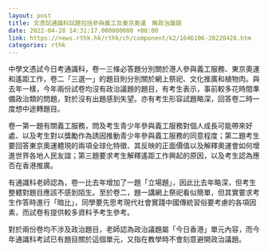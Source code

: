 ```yaml
---
layout: post
title: 文憑試通識科試題包括參與義工及東京奧運　無政治議題
date: 2022-04-28 14:31:17.000000000 +08:00
link: https://news.rthk.hk/rthk/ch/component/k2/1646106-20220428.htm
categories: rthk
---
```


中學文憑試今日考通識科，卷一三條必答題分別關於港人參與義工服務、東京奧運和遙距工作，卷二「三選一」的題目則分別關於網上祭祀、文化推廣和植物肉。與去年一樣，今年兩份試卷均沒有政治議題的題目，有考生表示，事前較多花時間準備政治類的問題，對於沒有出題感到失望。亦有考生形容試題略深，回答卷二時一度想中途轉題目。

卷一第一題有關義工服務，問及考生青少年參與義工服務對個人成長可能帶來好處、以及考生對以獎勵作為誘因推動青少年參與義工服務的同意程度；第二題考生要回答東京奧運體現的兩項全球化特徵、其反映的正面價值以及解釋奧運會如何增進世界各地人民友誼；第三題要求考生解釋遙距工作興起的原因，以及考生認為應否在香港推廣。

有通識科老師認為，卷一比去年增加了一題「立場題」，因此比去年略深，但考生整體對題目應該不感到陌生。至於卷二，題一講網上祭祀看似簡單，但其實要求考生作答時進行「暗比」，同學要先思考現代社會實踐中國傳統習俗要考慮的各項因素，而試卷有提供較多資料予考生參考。

對於兩份卷均不涉及政治題目，老師認為政治議題屬「今日香港」單元內容，而今年通識科考試已有題目關於這個單元，又指在教學時不會刻意避開政治議題。
